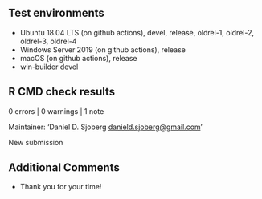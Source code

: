 ## Test environments
* Ubuntu 18.04 LTS (on github actions), devel, release, oldrel-1, oldrel-2, oldrel-3, oldrel-4
* Windows Server 2019 (on github actions), release
* macOS (on github actions), release
* win-builder devel

## R CMD check results

0 errors | 0 warnings | 1 note

  Maintainer: ‘Daniel D. Sjoberg <danield.sjoberg@gmail.com>’
  
  New submission

## Additional Comments

* Thank you for your time!
